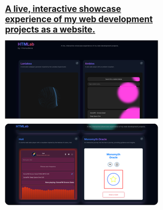 # [A live, interactive showcase experience of my web development projects as a website. ](https://visnudeva.github.io/HTMLab/)

<p align="center">
  <img src="https://github.com/visnudeva/HTMLab/blob/main/Screenshot%20from%202025-08-16%2021-16-30.png?raw=true" width="1000">
</p>

<p align="center">
  <img src="https://github.com/visnudeva/HTMLab/blob/main/Screenshot%20from%202025-08-17%2015-41-03.png?raw=true" width="1000">
</p>

